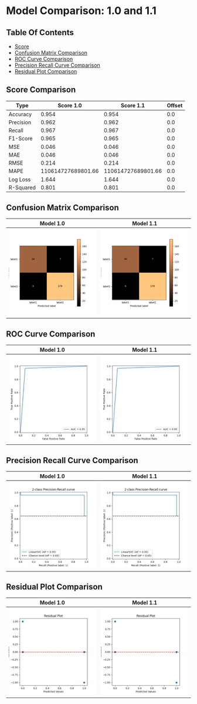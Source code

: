 
# Model Comparison: 1.0 and 1.1 
## Table Of Contents
 - [Score](##Score-Comparison) 
 - [Confusion Matrix Comparison](##Confusion-Matrix-Comparison) 
 - [ROC Curve Comparison](##ROC-Curve-Comparison) 
 - [Precision Recall Curve Comparison](##Precision-Recall-Curve-Comparison) 
 - [Residual Plot Comparison](##Residual-Plot-Comparison) 




## Score Comparison
| Type      | Score 1.0     | Score 1.1     | Offset                                              |
|-----------|-----------------------------|-----------------------------|-----------------------------------------------------|
| Accuracy  | 0.954 | 0.954 | 0.0 |
| Precision | 0.962 | 0.962 | 0.0 |
| Recall    | 0.967 | 0.967 | 0.0 |
| F1-Score  | 0.965 | 0.965 | 0.0 |
| MSE       | 0.046 | 0.046 | 0.0 |
| MAE       | 0.046 | 0.046 | 0.0 |
| RMSE      | 0.214 | 0.214 | 0.0 |
| MAPE      | 110614727689801.66 | 110614727689801.66 | 0.0 |
| Log Loss  | 1.644 | 1.644 | 0.0 |
| R-Squared | 0.801 | 0.801 | 0.0 |





## Confusion Matrix Comparison
Model 1.0                                                      | Model 1.1
:----------------------------------------------------------------------:|:--------------------------------------------------------------:
![](../../.AI_analyzer/1.0/confusion-matrix.png) | ![](../../.AI_analyzer/1.1/confusion-matrix.png)





## ROC Curve Comparison
Model 1.0                                                      | Model 1.1
:----------------------------------------------------------------------:|:--------------------------------------------------------------:
![](../../.AI_analyzer/1.0/roc-curve.png) | ![](../../.AI_analyzer/1.1/roc-curve.png)





## Precision Recall Curve Comparison
Model 1.0                                                      | Model 1.1
:----------------------------------------------------------------------:|:--------------------------------------------------------------:
![](../../.AI_analyzer/1.0/precision-recall-curve.png) | ![](../../.AI_analyzer/1.1/precision-recall-curve.png)





## Residual Plot Comparison
Model 1.0                                                      | Model 1.1
:----------------------------------------------------------------------:|:--------------------------------------------------------------:
![](../../.AI_analyzer/1.0/residual-plot.png) | ![](../../.AI_analyzer/1.1/residual-plot.png)


